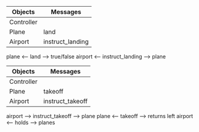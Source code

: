 Objects  | Messages
------------- | -------------
Controller |
Plane | land
Airport | instruct_landing

plane <-- land --> true/false
airport <-- instruct_landing --> plane  

Objects  | Messages
------------- | -------------
Controller|
Plane | takeoff
Airport | instruct_takeoff

airport --> instruct_takeoff --> plane
plane <-- takeoff --> returns left
airport <-- holds --> planes
